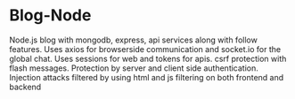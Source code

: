 # Blog-Node
Node.js blog with mongodb, express, api services along with follow features. Uses axios for browserside communication and socket.io for the global chat. Uses sessions for web and tokens for apis. csrf protection with flash messages. Protection by server and client side authentication. Injection attacks filtered by using html and js filtering on both frontend and backend
